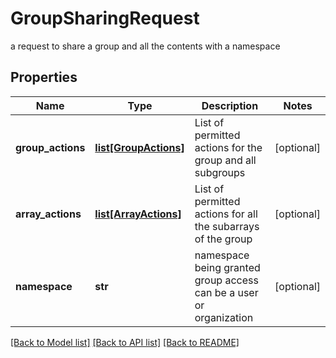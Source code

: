 # GroupSharingRequest

a request to share a group and all the contents with a namespace

## Properties
Name | Type | Description | Notes
------------ | ------------- | ------------- | -------------
**group_actions** | [**list[GroupActions]**](GroupActions.md) | List of permitted actions for the group and all subgroups | [optional] 
**array_actions** | [**list[ArrayActions]**](ArrayActions.md) | List of permitted actions for all the subarrays of the group | [optional] 
**namespace** | **str** | namespace being granted group access can be a user or organization | [optional] 

[[Back to Model list]](../README.md#documentation-for-models) [[Back to API list]](../README.md#documentation-for-api-endpoints) [[Back to README]](../README.md)



